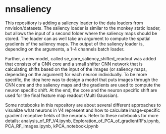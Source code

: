 # nnsaliency
This repositiory is adding a saliency loader to the data loaders from nnvision/datasets.
The saliency loader is similar to the monkey static loader, but allows the input of a second folder where the saliency maps should be stored. The loader can as well take an argument to compute the spatial gradients of the saliency maps.
The output of the saliency loader is, depending on the arguments, a 1-4 channels batch loader. 

Further, a new model, called se_core_saliency_shifted_readout was added that consists of a CNN core and a small shifter CNN network that is calculating shifts based on the input of the images (or saliency maps, depending on the argument) for each neuron individually. To be more specific, the idea here was to design a model that puts images through the CNN core and the saliency maps and the gradients are used to compute the neuron specific shift. At the end, the core and the neuron specific shift are used for the final feature map readout (Multi Gaussian).

Some notebooks in this repository are about several different approaches to visualize what neurons in V4 represent and how to calculate image-specific gradient receptive fields of the neurons. Refer to these notebooks for more details: analysis_of_RF_V4.ipynb, Exploration_of_PCA_of_gradientRFs.ipynb, PCA_RF_images.ipynb, kPCA_notebook.ipynb
